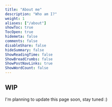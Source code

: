 ```yaml
---
title: "About me"
description: "Who am I?"
weight: 1
aliases: ["/about"]
showToc: true
TocOpen: true
hidemeta: false
comments: false
disableShare: false
hideSummary: false
ShowReadingTime: false
ShowBreadCrumbs: false
ShowPostNavLinks: true
ShowWordCount: false
---
```


## WIP

I'm planning to update this page soon, stay tuned :)

